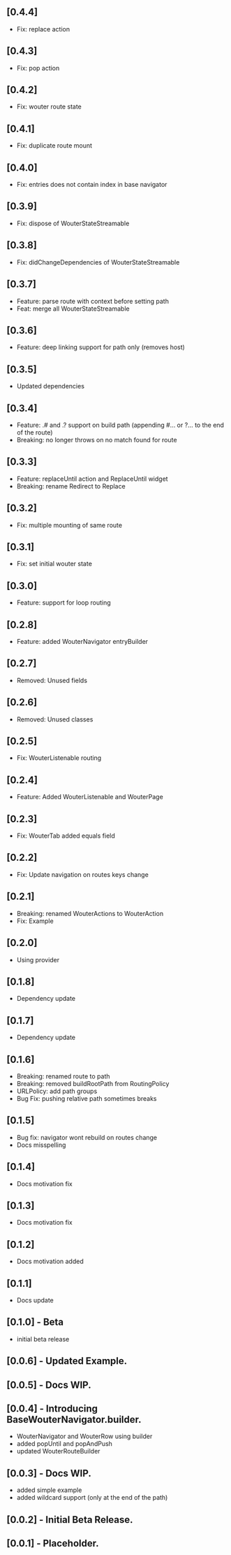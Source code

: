 ## [0.4.4]
- Fix: replace action

## [0.4.3]
- Fix: pop action

## [0.4.2]
- Fix: wouter route state

## [0.4.1]
- Fix: duplicate route mount

## [0.4.0]
- Fix: entries does not contain index in base navigator

## [0.3.9]
- Fix: dispose of WouterStateStreamable

## [0.3.8]
- Fix: didChangeDependencies of WouterStateStreamable

## [0.3.7]
- Feature: parse route with context before setting path
- Feat: merge all WouterStateStreamable

## [0.3.6]
- Feature: deep linking support for path only (removes host)

## [0.3.5]
- Updated dependencies

## [0.3.4]
- Feature: .# and .? support on build path (appending #... or ?... to the end of the route)
- Breaking: no longer throws on no match found for route

## [0.3.3]
- Feature: replaceUntil action and ReplaceUntil widget
- Breaking: rename Redirect to Replace 

## [0.3.2]
- Fix: multiple mounting of same route

## [0.3.1]
- Fix: set initial wouter state

## [0.3.0]
- Feature: support for loop routing

## [0.2.8]
- Feature: added WouterNavigator entryBuilder

## [0.2.7]
- Removed: Unused fields

## [0.2.6]
- Removed: Unused classes

## [0.2.5]
- Fix: WouterListenable routing

## [0.2.4]
- Feature: Added WouterListenable and WouterPage

## [0.2.3]
- Fix: WouterTab added equals field

## [0.2.2]
- Fix: Update navigation on routes keys change

## [0.2.1]
- Breaking: renamed WouterActions to WouterAction
- Fix: Example

## [0.2.0]
- Using provider

## [0.1.8]
- Dependency update

## [0.1.7]
- Dependency update

## [0.1.6]
- Breaking: renamed route to path
- Breaking: removed buildRootPath from RoutingPolicy
- URLPolicy: add path groups
- Bug Fix: pushing relative path sometimes breaks

## [0.1.5]
- Bug fix: navigator wont rebuild on routes change
- Docs misspelling

## [0.1.4]
- Docs motivation fix

## [0.1.3]
- Docs motivation fix

## [0.1.2]
- Docs motivation added

## [0.1.1]
- Docs update

## [0.1.0] - Beta
- initial beta release

## [0.0.6] - Updated Example.

## [0.0.5] - Docs WIP.

## [0.0.4] - Introducing BaseWouterNavigator.builder.
- WouterNavigator and WouterRow using builder
- added popUntil and popAndPush
- updated WouterRouteBuilder

## [0.0.3] - Docs WIP.
- added simple example
- added wildcard support (only at the end of the path)

## [0.0.2] - Initial Beta Release.

## [0.0.1] - Placeholder.
